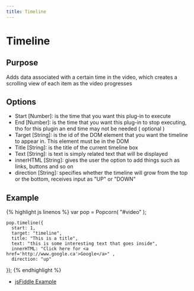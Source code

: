 ```yaml
---
title: Timeline
---
```

# Timeline #

## Purpose ##

Adds data associated with a certain time in the video, which creates a scrolling view of each item as the video progresses

## Options ##

* Start \[Number\]: is the time that you want this plug-in to execute
* End \[Number\]: is the time that you want this plug-in to stop executing, tho for this plugin an end time may not be needed ( optional )
* Target \[String\]: is the id of the DOM element that you want the timeline to appear in. This element must be in the DOM
* Title \[String\]: is the title of the current timeline box
* Text \[String\]: is text is simply related text that will be displayed
* innerHTML \[String\]: gives the user the option to add things such as links, buttons and so on
* direction \[String\]: specifies whether the timeline will grow from the top or the bottom, receives input as "UP" or "DOWN"

## Example ##

{% highlight js linenos %}
    var pop = Popcorn( "#video" );

    pop.timeline({
      start: 1,
      target: "timeline",
      title: "This is a title",
      text: "this is some interesting text that goes inside",
      innerHTML: "Click here for <a href='http://www.google.ca'>Google</a>" ,
      direction: "up"
   });
{% endhighlight %}

* [jsFiddle Example](http://jsfiddle.net/popcornjs/yspL2/)
